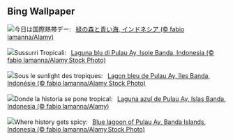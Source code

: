 ## Bing Wallpaper
![](https://www.bing.com/th?id=OHR.BandaIsland_JA-JP3779837840_UHD.jpg&w=1000)今日は国際熱帯デー:&nbsp;&ensp;[緑の森と青い海, インドネシア (© fabio lamanna/Alamy)](https://www.bing.com/th?id=OHR.BandaIsland_JA-JP3779837840_UHD.jpg)
<br><br/>
![](https://www.bing.com/th?id=OHR.BandaIsland_IT-IT2071858356_UHD.jpg&w=1000)Sussurri Tropicali:&nbsp;&ensp;[Laguna blu di Pulau Ay, Isole Banda, Indonesia (© fabio lamanna/Alamy Stock Photo)](https://www.bing.com/th?id=OHR.BandaIsland_IT-IT2071858356_UHD.jpg)
<br><br/>
![](https://www.bing.com/th?id=OHR.BandaIsland_FR-FR6889157009_UHD.jpg&w=1000)Sous le sunlight des tropiques:&nbsp;&ensp;[Lagon bleu de Pulau Ay, îles Banda, Indonésie (© fabio lamanna/Alamy Stock Photo)](https://www.bing.com/th?id=OHR.BandaIsland_FR-FR6889157009_UHD.jpg)
<br><br/>
![](https://www.bing.com/th?id=OHR.BandaIsland_ES-ES0659509057_UHD.jpg&w=1000)Donde la historia se pone tropical:&nbsp;&ensp;[Laguna azul de Pulau Ay, Islas Banda, Indonesia (© fabio lamanna/Alamy)](https://www.bing.com/th?id=OHR.BandaIsland_ES-ES0659509057_UHD.jpg)
<br><br/>
![](https://www.bing.com/th?id=OHR.BandaIsland_EN-GB1537579150_UHD.jpg&w=1000)Where history gets spicy:&nbsp;&ensp;[Blue lagoon of Pulau Ay, Banda Islands, Indonesia (© fabio lamanna/Alamy Stock Photo)](https://www.bing.com/th?id=OHR.BandaIsland_EN-GB1537579150_UHD.jpg)
<br><br/>
